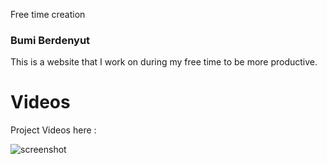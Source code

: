Free time creation

### Bumi Berdenyut
This is a website that I work on during my free time to be more productive.

# Videos
Project Videos here :

![screenshot](https://github.com/Jooselleebew/bumi-berdenyut/blob/juan/coding-repo.gif)


